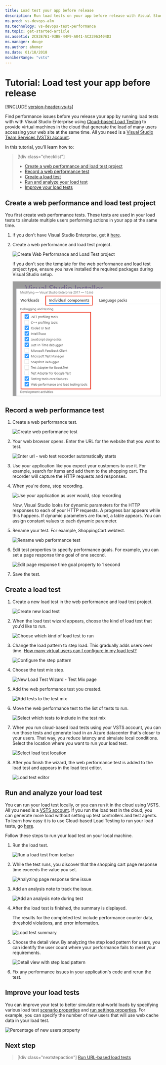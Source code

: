 ```yaml
---
title: Load test your app before release
description: Run load tests on your app before release with Visual Studio Team Services (VSTS), Cloud-based Load Testing, and Visual Studio
ms.prod: vs-devops-alm
ms.technology: vs-devops-test-performance
ms.topic: get-started-article
ms.assetid: 2C83E7E1-93BE-44F9-A041-AC23963404D3
ms.manager: douge
ms.author: ahomer
ms.date: 01/18/2018
monikerRange: "vsts"
---
```



# Tutorial: Load test your app before release

[!INCLUDE [version-header-vs-ts](_shared/version-header-vs-ts.md)] 

Find performance issues before you release your app by running load tests with with Visual Studio 
Enterprise using [Cloud-based Load Testing](http://go.microsoft.com/fwlink/?LinkID=317257)
to provide virtual machines in the cloud that generate the load of many users accessing your web site at the same time.
All you need is a [Visual Studio Team Services (VSTS) account](http://go.microsoft.com/fwlink/?LinkId=307137).

In this tutorial, you'll learn how to:

> [!div class="checklist"]
> * [Create a web performance and load test project](#createtests)
> * [Record a web performance test](#recordtests)
> * [Create a load test](#createload)
> * [Run and analyze your load test](#runanalyze)
> * [Improve your load tests](#improvetests)

<a name="createtests"></a>
## Create a web performance and load test project

You first create web performance tests. These tests are used in your 
load tests to simulate multiple users performing 
actions in your app at the same time.

1. If you don't have Visual Studio Enterprise, get it [here](https://www.visualstudio.com/downloads/).

1. Create a web performance and load test project.

   ![Create Web Performance and Load Test project](_img/run-performance-tests-app-before-release/create-web-perf-load-test-project.png)

   If you don't see the template for the web performance and load test project type,
   ensure you have installed the required packages during Visual Studio setup.

   ![Installing packages required for web performance and load testing](_img/run-performance-tests-app-before-release/install-tools.png)

<a name="recordtests"></a>
## Record a web performance test

1. Create a web performance test.

   ![Create web performance test](_img/run-performance-tests-app-before-release/create-web-perf-test.png)

1. Your web browser opens. Enter the URL for the website that you want to test.

   ![Enter url - web test recorder automatically starts](_img/run-performance-tests-app-before-release/provide-site-url-for-testing.png)

1. Use your application like you expect your customers to use it. For example, search for items and add them to the shopping cart.
   The recorder will capture the HTTP requests and responses.

1. When you're done, stop recording.

   ![Use your application as user would, stop recording](_img/run-performance-tests-app-before-release/use-app-stop-recording.png)

   Now, Visual Studio looks for dynamic parameters for the HTTP responses to each of your HTTP requests. A progress bar appears while this happens.
   If dynamic parameters are found, a table appears. You can assign constant values to each dynamic parameter.

1. Rename your test. For example, ShoppingCart.webtest.

   ![Rename web performance test](_img/run-performance-tests-app-before-release/rename-web-perf-test.png)

1. Edit test properties to specify performance goals. For example, you can set a page response time goal of one second.

   ![Edit page response time goal property to 1 second](_img/run-performance-tests-app-before-release/edit-page-response-time-goal.png)

1. Save the test.

<a name="createload"></a>
## Create a load test

1. Create a new load test in the web performance and load test project.

   ![Create new load test](_img/run-performance-tests-app-before-release/create-new-load-test.png)

1. When the load test wizard appears, choose the kind of load test that you'd like to run.

   ![Choose which kind of load test to run](_img/run-performance-tests-app-before-release/choose-load-test.png)

1. Change the load pattern to step load. This gradually adds users over time.
   [How many virtual users can I configure in my load test?](reference-qa.md#howmanyusers)
 
   ![Configure the step pattern](_img/run-performance-tests-app-before-release/change-load-pattern.png)

1. Choose the test mix step.

   ![New Load Test Wizard - Test Mix page](_img/run-performance-tests-app-before-release/choose-test-mix.png)

1. Add the web performance test you created.

   ![Add tests to the test mix](_img/run-performance-tests-app-before-release/add-tests-to-test-mix.png)

1. Move the web performance test to the list of tests to run.

   ![Select which tests to include in the test mix](_img/run-performance-tests-app-before-release/select-tests-for-test-mix.png)

1. When you run cloud-based load tests using your VSTS account, you can run those tests and generate load in an Azure datacenter that's closer to your users. That way, you reduce latency and simulate local conditions.
   Select the location where you want to run your load test.

   ![Select load test location](_img/run-performance-tests-app-before-release/select-load-test-location.png)

1. After you finish the wizard, the web performance test is added to the load test and appears in the load test editor.

   ![Load test editor](_img/run-performance-tests-app-before-release/web-perf-test-in-load-test-editor.png)

<a name="runanalyze"></a>
## Run and analyze your load test

You can run your load test locally, or you can run it in the cloud using VSTS. 
All you need is a [VSTS account](../accounts/set-up-vs.md). 
If you run the load test in the cloud, you can generate more load without setting up test controllers and test agents. 
To learn how easy it is to use Cloud-based Load Testing to run your load tests, go 
[here](getting-started-with-performance-testing.md).

Follow these steps to run your load test on your local machine.

1. Run the load test.

   ![Run a load test from toolbar](_img/run-performance-tests-app-before-release/run-load-test.png)

1. While the test runs, you discover that the shopping cart page response time exceeds the value you set.

   ![Analyzing page response time issue](_img/run-performance-tests-app-before-release/review-page-response-time.png)

1. Add an analysis note to track the issue.

   ![Add an analysis note during test](_img/run-performance-tests-app-before-release/add-test-notes.png)

1. After the load test is finished, the summary is displayed.

   The results for the completed test include performance counter data, threshold violations, and error information.

   ![Load test summary](_img/run-performance-tests-app-before-release/load-test-summary.png)

1. Choose the detail view. By analyzing the step load pattern for users, 
   you can identify the user count where your performance fails to meet your requirements.

   ![Detail view with step load pattern](_img/run-performance-tests-app-before-release/load-test-summary-details.png)

1. Fix any performance issues in your application's code and rerun the test.

<a name="improvetests"></a>
## Improve your load tests

You can improve your test to better simulate 
real-world loads by specifying various load test 
[scenario properties](https://msdn.microsoft.com/library/ff406966%28v=vs.140%29.aspx)
and [run settings properties](https://msdn.microsoft.com/library/ff406976%28v=vs.140%29.aspx). For example, you can specify the number of new users that will use web cache data in your load test.

![Percentage of new users property](_img/run-performance-tests-app-before-release/percentage-new-users.png)

## Next step

> [!div class="nextstepaction"]
> [Run URL-based load tests](get-started-simple-cloud-load-test.md)
